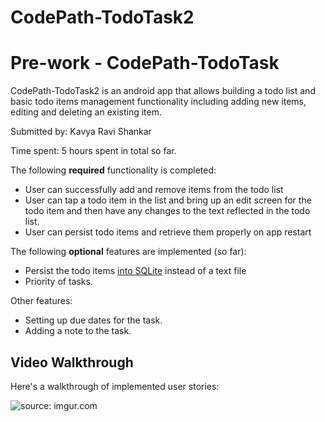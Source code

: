 # CodePath-TodoTask2
# Pre-work - CodePath-TodoTask

CodePath-TodoTask2 is an android app that allows building a todo list and basic todo items management functionality including adding new items, editing and deleting an existing item.

Submitted by: Kavya Ravi Shankar

Time spent: 5 hours spent in total so far.

The following **required** functionality is completed:

* User can successfully add and remove items from the todo list
* User can tap a todo item in the list and bring up an edit screen for the todo item and then have any changes to the text reflected in the todo list.
* User can persist todo items and retrieve them properly on app restart

The following **optional** features are implemented (so far):

* Persist the todo items [into SQLite](http://guides.codepath.com/android/Persisting-Data-to-the-Device#sqlite) instead of a text file
* Priority of tasks.

Other features:
* Setting up due dates for the task.
* Adding a note to the task.
## Video Walkthrough 

Here's a walkthrough of implemented user stories:

<img src="http://i.imgur.com/eW2Jbrq.gif" title="source: imgur.com" /></a>
